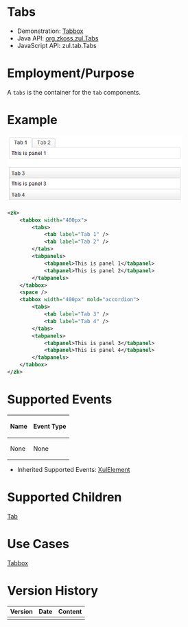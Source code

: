 

# Tabs

- Demonstration: [Tabbox](http://www.zkoss.org/zkdemo/tabbox)
- Java API: [org.zkoss.zul.Tabs](https://www.zkoss.org/javadoc/latest/zk/org/zkoss/zul/Tabs.html)
- JavaScript API: <javadoc directory="jsdoc">zul.tab.Tabs</javadoc>


# Employment/Purpose

A `tabs` is the container for the `tab` components.

# Example

![](/zk_component_ref/images/ZKComRef_Containers_Tabs.PNG)

```xml
<zk>
    <tabbox width="400px">
        <tabs>
            <tab label="Tab 1" />
            <tab label="Tab 2" />
        </tabs>
        <tabpanels>
            <tabpanel>This is panel 1</tabpanel>
            <tabpanel>This is panel 2</tabpanel>
        </tabpanels>
    </tabbox>
    <space />
    <tabbox width="400px" mold="accordion">
        <tabs>
            <tab label="Tab 3" />
            <tab label="Tab 4" />
        </tabs>
        <tabpanels>
            <tabpanel>This is panel 3</tabpanel>
            <tabpanel>This is panel 4</tabpanel>
        </tabpanels>
    </tabbox>
</zk>
```

# Supported Events

<table>
<thead>
<tr class="header">
<th><center>
<p>Name</p>
</center></th>
<th><center>
<p>Event Type</p>
</center></th>
</tr>
</thead>
<tbody>
<tr class="odd">
<td><p>None</p></td>
<td><p>None</p></td>
</tr>
</tbody>
</table>

- Inherited Supported Events: [ XulElement]({{site.baseurl}}/zk_component_ref/base_components/xulelement#Supported_Events)

# Supported Children

[ Tab]({{site.baseurl}}/zk_component_ref/containers/tabbox/tab)

# Use Cases

[ Tabbox]({{site.baseurl}}/zk_component_ref/containers/tabbox#Use_Cases)

# Version History



| Version | Date | Content |
|---------|------|---------|
|         |      |         |


